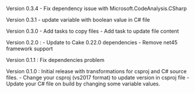 Version 0.3.4
    - Fix dependency issue with Microsoft.CodeAnalysis.CSharp

Version 0.3.1
    - update variable with boolean value in C# file

Version 0.3.0
    - Add tasks to copy files 
    - Add task to update file content 

Version 0.2.0 : 
    - Update to Cake 0.22.0 dependencies
    - Remove net45 framework support

Version 0.1.1 : Fix dependencies problem

Version 0.1.0 : Initial release with transformations for csproj and C# source files.
    - Change your csproj (vs2017 format) to update version in csproj file
    - Update your C# file on build by changing some variable values.